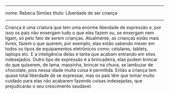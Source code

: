 
---

nome: Rebeca Simões
titulo: Liberdade de ser criança

---

Criança é uma criatura que tem uma enorme liberdade de expressão e, por isso os pais não enxergam tudo o que eles fazem ou, se enxergam nem ligam, só pelo fato de serem crianças.
Atualmente, as crianças estão mais livres, fazem o que querem, por exemplo, elas estão sabendo mexer em todos os tipos de equipamentos eletrônicos como: celulares, tablets, laptops etc. E a inteligência delas é tanta que acabam entrando em sites indesejados.
Outro tipo de expressão é a brincadeira, elas podem brincar do que quiserem, de lama, massinha, brincar na chuva, se lambuzar de chocolate, pois nessa idade muita coisa é permitida.
Então a criança tem quase total liberdade de se expressar, mas os pais têm que tomar muito cuidado para elas não acabarem fazendo coisas indesejadas, que prejudicarão o seu crescimento saudável.
